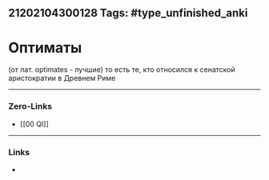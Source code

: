 21202104300128
Tags: #type_unfinished_anki 
---
# Оптиматы

(от лат. optimates - лучшие) то есть те, кто относился к сенатской аристократии в Древнем Риме

---
### Zero-Links
- [[00 QI]]
---
### Links
-